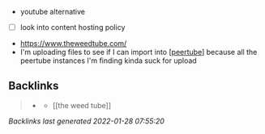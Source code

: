 -	youtube alternative
-	[ ] look into content hosting policy
-	https://www.theweedtube.com/
-	I'm uploading files to see if I can import into [[peertube]] because all the peertube instances I'm finding kinda suck for upload

[//begin]: # "Autogenerated link references for markdown compatibility"
[peertube]: peertube.md "peertube"
[//end]: # "Autogenerated link references"

## Backlinks

> - [](2021-01-16.md)
>   - [[the weed tube]]

_Backlinks last generated 2022-01-28 07:55:20_

